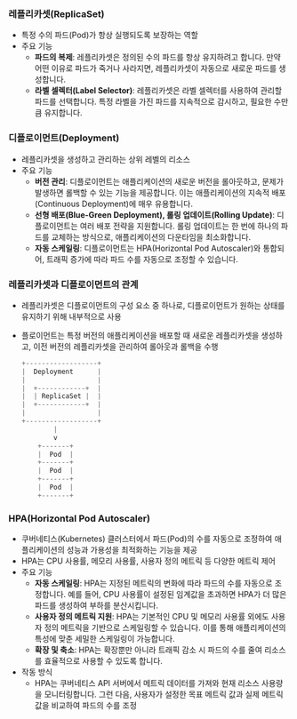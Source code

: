 ### 레플리카셋(ReplicaSet)
- 특정 수의 파드(Pod)가 항상 실행되도록 보장하는 역할
- 주요 기능
    - **파드의 복제**: 레플리카셋은 정의된 수의 파드를 항상 유지하려고 합니다. 만약 어떤 이유로 파드가 죽거나 사라지면, 레플리카셋이 자동으로 새로운 파드를 생성합니다.
    - **라벨 셀렉터(Label Selector)**: 레플리카셋은 라벨 셀렉터를 사용하여 관리할 파드를 선택합니다. 특정 라벨을 가진 파드를 지속적으로 감시하고, 필요한 수만큼 유지합니다.
### 디플로이먼트(Deployment)
- 레플리카셋을 생성하고 관리하는 상위 레벨의 리소스
- 주요 기능
    - **버전 관리**: 디플로이먼트는 애플리케이션의 새로운 버전을 롤아웃하고, 문제가 발생하면 롤백할 수 있는 기능을 제공합니다. 이는 애플리케이션의 지속적 배포(Continuous Deployment)에 매우 유용합니다.
    - **선형 배포(Blue-Green Deployment), 롤링 업데이트(Rolling Update)**: 디플로이먼트는 여러 배포 전략을 지원합니다. 롤링 업데이트는 한 번에 하나의 파드를 교체하는 방식으로, 애플리케이션의 다운타임을 최소화합니다.
    - **자동 스케일링**: 디플로이먼트는 HPA(Horizontal Pod Autoscaler)와 통합되어, 트래픽 증가에 따라 파드 수를 자동으로 조정할 수 있습니다.

### 레플리카셋과 디플로이먼트의 관계
- 레플리카셋은 디플로이먼트의 구성 요소 중 하나로, 디플로이먼트가 원하는 상태를 유지하기 위해 내부적으로 사용 
- 플로이먼트는 특정 버전의 애플리케이션을 배포할 때 새로운 레플리카셋을 생성하고, 이전 버전의 레플리카셋을 관리하여 롤아웃과 롤백을 수행
    
    ```java
    +------------------+
    |  Deployment      |
    |                  |
    |  +------------+  |
    |  | ReplicaSet |  |
    |  +------------+  |
    |                  |
    +------------------+
            |
            v
        +-------+
        |  Pod  |
        +-------+
        |  Pod  |
        +-------+
        |  Pod  |
        +-------+
    
    ```
    
### HPA(Horizontal Pod Autoscaler)
- 쿠버네티스(Kubernetes) 클러스터에서 파드(Pod)의 수를 자동으로 조정하여 애플리케이션의 성능과 가용성을 최적화하는 기능을 제공
- HPA는 CPU 사용률, 메모리 사용률, 사용자 정의 메트릭 등 다양한 메트릭 제어
- 주요 기능
    - **자동 스케일링**: HPA는 지정된 메트릭의 변화에 따라 파드의 수를 자동으로 조정합니다. 예를 들어, CPU 사용률이 설정된 임계값을 초과하면 HPA가 더 많은 파드를 생성하여 부하를 분산시킵니다.
    - **사용자 정의 메트릭 지원**: HPA는 기본적인 CPU 및 메모리 사용률 외에도 사용자 정의 메트릭을 기반으로 스케일링할 수 있습니다. 이를 통해 애플리케이션의 특성에 맞춘 세밀한 스케일링이 가능합니다.
    - **확장 및 축소**: HPA는 확장뿐만 아니라 트래픽 감소 시 파드의 수를 줄여 리소스를 효율적으로 사용할 수 있도록 합니다.
- 작동 방식
    - HPA는 쿠버네티스 API 서버에서 메트릭 데이터를 가져와 현재 리소스 사용량을 모니터링합니다. 그런 다음, 사용자가 설정한 목표 메트릭 값과 실제 메트릭 값을 비교하여 파드의 수를 조정